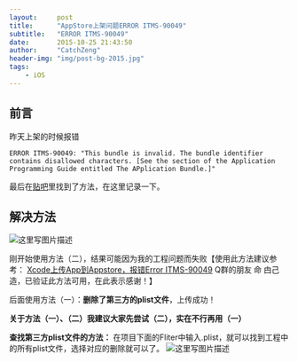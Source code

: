 ```yaml
---
layout:     post
title:      "AppStore上架问题ERROR ITMS-90049"
subtitle:   "ERROR ITMS-90049"
date:       2015-10-25 21:43:50
author:     "CatchZeng"
header-img: "img/post-bg-2015.jpg"
tags:
    - iOS
---
```

<span id="busuanzi_container_page_pv"></span>


## 前言

昨天上架的时候报错
```
ERROR ITMS-90049: "This bundle is invalid. The bundle identifier contains disallowed characters. [See the section of the Application Programming Guide entitled The APplication Bundle.]"
```
最后在[贴吧](http://tieba.baidu.com/p/4116151851)里找到了方法，在这里记录一下。


## 解决方法

![这里写图片描述](http://img.blog.csdn.net/20151024163556206)

刚开始使用方法（二），结果可能因为我的工程问题而失败【使用此方法建议参考： [Xcode上传App到Appstore，报错Error ITMS-90049](http://blog.csdn.net/h1101723183/article/details/49339681) Q群的朋友 命 甴己造，已验证此方法可用，在此表示感谢！】

后面使用方法（一）：**删除了第三方的plist文件**，上传成功！

**关于方法（一）、（二）我建议大家先尝试（二），实在不行再用（一）**

**查找第三方plist文件的方法：**
在项目下面的Fliter中输入.plist，就可以找到工程中的所有plist文件，选择对应的删除就可以了。
![这里写图片描述](http://img.blog.csdn.net/20151024163752361)
